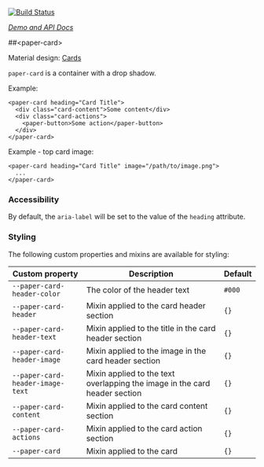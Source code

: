 
<!---

This README is automatically generated from the comments in these files:
paper-card.html

Edit those files, and our readme bot will duplicate them over here!
Edit this file, and the bot will squash your changes :)

-->

[![Build Status](https://travis-ci.org/PolymerElements/paper-card.svg?branch=master)](https://travis-ci.org/PolymerElements/paper-card)

_[Demo and API Docs](https://elements.polymer-project.org/elements/paper-card)_


##&lt;paper-card&gt;


Material design: [Cards](https://www.google.com/design/spec/components/cards.html)

`paper-card` is a container with a drop shadow.

Example:

    <paper-card heading="Card Title">
      <div class="card-content">Some content</div>
      <div class="card-actions">
        <paper-button>Some action</paper-button>
      </div>
    </paper-card>

Example - top card image:

    <paper-card heading="Card Title" image="/path/to/image.png">
      ...
    </paper-card>

### Accessibility

By default, the `aria-label` will be set to the value of the `heading` attribute.

### Styling

The following custom properties and mixins are available for styling:

Custom property | Description | Default
----------------|-------------|----------
`--paper-card-header-color` | The color of the header text | `#000`
`--paper-card-header` | Mixin applied to the card header section | `{}`
`--paper-card-header-text` | Mixin applied to the title in the card header section | `{}`
`--paper-card-header-image` | Mixin applied to the image in the card header section | `{}`
`--paper-card-header-image-text` | Mixin applied to the text overlapping the image in the card header section | `{}`
`--paper-card-content` | Mixin applied to the card content section| `{}`
`--paper-card-actions` | Mixin applied to the card action section | `{}`
`--paper-card` | Mixin applied to the card | `{}`


